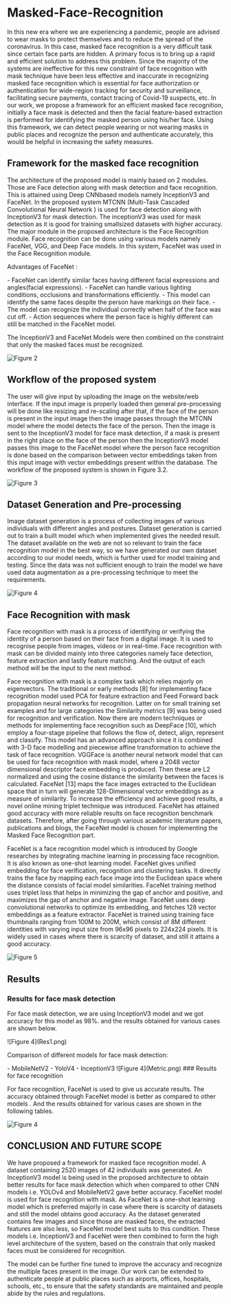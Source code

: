 # Masked-Face-Recognition
<p>In this new era where we are experiencing a pandemic, people are advised to wear masks to protect themselves and to reduce the spread of the coronavirus. In this case, masked face
recognition is a very difficult task since certain face parts are hidden. A primary focus is to bring up a rapid and efficient solution to address this problem. Since the majority of the
systems are ineffective for this new constraint of face recognition with mask technique have been less effective and inaccurate in recognizing masked face recognition which is essential
for face authorization or authentication for wide-region tracking for security and surveillance, facilitating secure payments, contact tracing of Covid-19 suspects, etc.
In our work, we propose a framework for an efficient masked face recognition, initially a face mask is detected and then the facial feature-based extraction is performed for identifying
the masked person using his/her face. Using this framework, we can detect people wearing or not wearing masks in public places and recognize the person and authenticate accurately,
this would be helpful in increasing the safety measures.</p>

## Framework for the masked face recognition
<p>The architecture of the proposed model is mainly based on 2 modules. Those are Face detection along with mask detection and face recognition. This is attained using Deep CNNbased models namely InceptionV3 and FaceNet. In the proposed system MTCNN (Multi-Task
Cascaded Convolutional Neural Network ) is used for face detection along with InceptionV3 for mask detection. The inceptionV3 was used for mask detection as it is good for training smallsized datasets with higher accuracy. The major module in the proposed architecture is the
Face Recognition module. Face recognition can be done using various models namely FaceNet, VGG, and Deep Face models. In this system, FaceNet was used in the Face Recognition
module.</p>
<p>Advantages of FaceNet :</p>
 - FaceNet can identify similar faces having different facial expressions and angles(facial
expressions).
 - FaceNet can handle various lighting conditions, occlusions and transformations efficiently.
 - This model can identify the same faces despite the person have markings on their face.
 - The model can recognize the individual correctly when half of the face was cut off.
 - Action sequences where the person face is highly different can still be matched in the
FaceNet model.
<p>The InceptionV3 and FaceNet Models were then combined on the constraint that only the
masked faces must be recognized.</p>

![Figure 2](HLL.png)

## Workflow of the proposed system
<p> The user will give input by uploading the image on the website/web interface. If the input image is properly loaded then general pre-processing will be done like resizing and re-scaling
after that, if the face of the person is present in the input image then the image passes through the MTCNN model where the model detects the face of the person. Then the image is sent to
the InceptionV3 model for face mask detection, if a mask is present in the right place on the face of the person then the InceptionV3 model passes this image to the FaceNet model where
the person face recognition is done based on the comparison between vector embeddings taken from this input image with vector embeddings present within the database. The workflow of
the proposed system is shown in Figure 3.2.</p>

![Figure 3](workflow.png)

## Dataset Generation and Pre-processing
<p>Image dataset generation is a process of collecting images of various individuals with different angles and postures. Dataset generation is carried out to train a built model which when
implemented gives the needed result. The dataset available on the web are not so relevant to train the face recognition model in the best way, so we have generated our own dataset
according to our model needs, which is further used for model training and testing. Since the data was not sufficient enough to train the model we have used data augmentation as a
pre-processing technique to meet the requirements.</p>

![Figure 4](dataset.png)

## Face Recognition with mask
<p>Face recognition with mask is a process of identifying or verifying the identity of a person based on their face from a digital image. It is used to recognise people from images, videos
or in real-time. Face recognition with mask can be divided mainly into three categories namely face detection, feature extraction and lastly feature matching. And the output of each
method will be the input to the next method. </p>

<p>Face recognition with mask is a complex task which relies majorly on eigenvectors. The traditional or early methods [8] for implementing face recognition model used PCA for feature
extraction and Feed Forward back propagation neural networks for recognition. Latter on for small training set examples and for large categories the Similarity metrics [9] was being used
for recognition and verification. Now there are modern techniques or methods for implementing face recognition such as DeepFace [10], which employ a four-stage pipeline that follows
the flow of, detect, align, represent and classify. This model has an advanced approach since it is combined with 3-D face modelling and piecewise affine transformation to achieve the task
of face recognition. VGGFace is another neural network model that can be used for face recognition with mask model, where a 2048 vector dimensional descriptor face embedding is
produced. Then these are L2 normalized and using the cosine distance the similarity between the faces is calculated. FaceNet [13] maps the face images extracted to the Euclidean
space that in turn will generate 128-Dimensional vector embeddings as a measure of similarity. To increase the efficiency and achieve good results, a novel online mining triplet technique was
introduced. FaceNet has attained good accuracy with more reliable results on face recognition benchmark datasets. Therefore, after going through various academic literature papers, publications and blogs, the FaceNet model is chosen for implementing the Masked Face Recognition
part. </p> 

<p>FaceNet is a face recognition model which is introduced by Google researches by integrating machine learning in processing face recognition. It is also known as one-shot learning
model. FaceNet gives unified embedding for face verification, recognition and clustering tasks. It directly trains the face by mapping each face image into the Euclidean space where the distance consists of facial model similarities. FaceNet training method uses triplet loss that helps
in minimizing the gap of anchor and positive, and maximizes the gap of anchor and negative image. FaceNet uses deep convolutional networks to optimize its embedding, and fetches 128
vector embeddings as a feature extractor. FaceNet is trained using training face thumbnails ranging from 100M to 200M, which consist of 8M different identities with varying input size
from 96x96 pixels to 224x224 pixels. It is widely used in cases where there is scarcity of dataset, and still it attains a good accuracy. </p>

![Figure 5](Framework1.png)
## Results 
### Results for face mask detection
<p>For face mask detection, we are using InceptionV3 model and we got accuracy for this model as 98%. and the results obtained for various cases are shown below.</p>
![Figure 4](Res1.png)
<p>Comparison of different models for face mask detection:</p>
 - MobileNetV2
 - YoloV4
 - InceptionV3
![Figure 4](Metric.png)
### Results for face recognition
<p>For face recognition, FaceNet is used to give us accurate results. The accuracy obtained through FaceNet model is better as compared to other models . And the results obtained for
various cases are shown in the following tables. </p>

![Figure 4](Res2.png)


## CONCLUSION AND FUTURE SCOPE
<p>We have proposed a framework for masked face recognition model. A dataset containing 2520 images of 42 individuals was generated. An InceptionV3 model is being used in the
proposed architecture to obtain better results for face mask detection which when compared to other CNN models i.e. YOLOv4 and MobileNetV2 gave better accuracy. FaceNet model
is used for face recognition with mask. As FaceNet is a one-shot learning model which is preferred majorly in case where there is scarcity of datasets and still the model obtains good
accuracy. As the dataset generated contains few images and since those are masked faces, the extracted features are also less, so FaceNet model best suits to this condition. These models
i.e. InceptionV3 and FaceNet were then combined to form the high level architecture of the system, based on the constrain that only masked faces must be considered for recognition. </p>

<p>The model can be further fine tuned to improve the accuracy and recognize the multiple faces present in the image. Our work can be extended to authenticate people at public places such
as airports, offices, hospitals, schools, etc., to ensure that the safety standards are maintained and people abide by the rules and regulations.</p>

